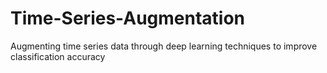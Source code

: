 # Time-Series-Augmentation
Augmenting time series data through deep learning techniques to improve classification accuracy
